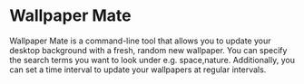 # Wallpaper Mate

Wallpaper Mate is a command-line tool that allows you to update your desktop background with a fresh, random new wallpaper. 
You can specify the search terms you want to look under e.g. space,nature. Additionally, you can set a time interval to
update your wallpapers at regular intervals.

